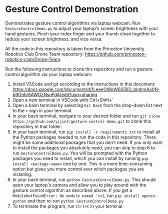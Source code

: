# Gesture Control Demonstration

Demonstrates gesture control algorithms via laptop webcam. Run `GestureControlDemo.py` to adjust your laptop's screen brightness with your hand gestures. Pinch your index finger and your thumb close together to reduce your screen brightness, and vice versa. 

All the code in this repository is taken from the Princeton University Robotics Club Drone Team repository: https://github.com/princeton-robotics-club/Drone-Team.

Run the following instructions to clone this repository and run a gesture control algorithm via your laptop webcam:
1. Install VSCode and git according to the instructions in this document: https://docs.google.com/document/d/1LeeeOWqW6S5IID_blqhmAa0N-b9Ontir8AWGzNsqFd4/edit?usp=sharing 
2. Open a new terminal in VSCode with Ctrl+Shift+`
3. Open a bash terminal by selecting `Git Bash` from the drop-down list next to the `+` sign in your terminal. 
4. In your bash terminal, navigate to your desired folder and run `git clone https://github.com/yijint/gesture-control-demo.git` to clone this repository in that folder. 
5. In your bash terminal, run `pip install -r requirements.txt` to install all the Python packages needed to run the code in this repository. There might be some additional packages that you don't need. If you only want to install the packages you absolutely need, you can skip to step 6 to run `GestureControlDemo.py`. You will be prompted with the Python packages you need to install, which you can install by running `pip install <package-name>` one by one. This is a more time-consuming option but gives you more control over which packages you are installing. 
6. In your bash terminal, run `python GestureControlDemo.py`. This should open your laptop's camera and allow you to play around with the gesture control algorithm as described above. If you get a `ModuleNotFoundError: No module named 'cv2`, run `pip install opencv-python` and then re-run `python GestureControlDemo.py`
8. To terminate the program, run `Ctrl+C` in your terminal.  

